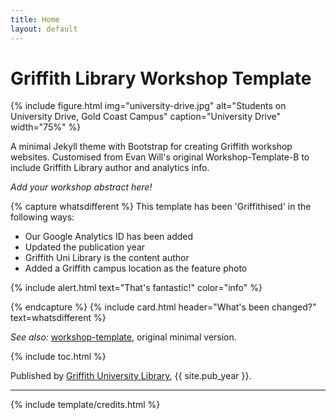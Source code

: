 ```yaml
---
title: Home
layout: default
---
```


# Griffith Library Workshop Template

{% include figure.html img="university-drive.jpg" alt="Students on University Drive, Gold Coast Campus" caption="University Drive" width="75%" %}

A minimal Jekyll theme with Bootstrap for creating Griffith workshop websites. Customised from Evan Will's original Workshop-Template-B to include Griffith Library author and analytics info. 

*Add your workshop abstract here!*

{% capture whatsdifferent %}
This template has been 'Griffithised' in the following ways: 

 - Our Google Analytics ID has been added
 - Updated the publication year
 - Griffith Uni Library is the content author
 - Added a Griffith campus location as the feature photo

{% include alert.html text="That's fantastic!" color="info" %}

{% endcapture %}
{% include card.html header="What's been changed?" text=whatsdifferent %}

*See also:* [workshop-template](https://evanwill.github.io/workshop-template/), original minimal version.

{% include toc.html %}

Published by [Griffith University Library](http://www.griffith.edu.au/library/), {{ site.pub_year }}.

------

{% include template/credits.html %}
